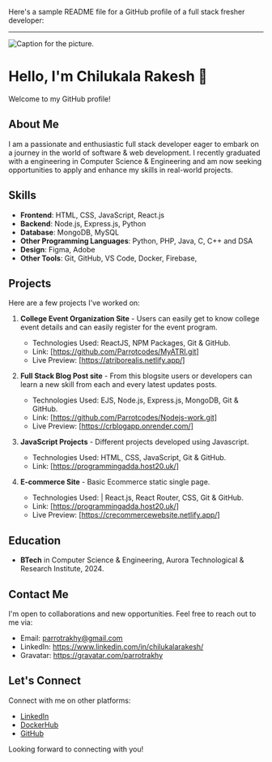 Here's a sample README file for a GitHub profile of a full stack fresher developer:

---
![Caption for the picture.](/[https://drive.google.com/file/d/1R3s9Wap8zQ-vuD5VhyzYewYkFhFy12hA/view?usp=drive_link])

# Hello, I'm Chilukala Rakesh 👋

Welcome to my GitHub profile!

## About Me

I am a passionate and enthusiastic full stack developer eager to embark on a journey in the world of software & web development. I recently graduated with a engineering in Computer Science & Engineering and am now seeking opportunities to apply and enhance my skills in real-world projects.

## Skills

- **Frontend**: HTML, CSS, JavaScript, React.js
- **Backend**: Node.js, Express.js, Python
- **Database**: MongoDB, MySQL
- **Other Programming Languages**: Python, PHP, Java, C, C++ and DSA
- **Design**: Figma, Adobe
- **Other Tools**: Git, GitHub, VS Code, Docker, Firebase, 

## Projects

Here are a few projects I've worked on:

1. **College Event Organization Site** - Users can easily get to know college event details and can easily register for the event program.
   - Technologies Used: ReactJS, NPM Packages, Git & GitHub.
   - Link: [https://github.com/Parrotcodes/MyATRI.git]
   - Live Preview: [https://atriborealis.netlify.app/] 

2. **Full Stack Blog Post site** - From this blogsite users or developers can learn a new skill from each and every latest updates posts.
   - Technologies Used: EJS, Node.js, Express.js, MongoDB, Git & GitHub.
   - Link: [https://github.com/Parrotcodes/Nodejs-work.git]
   - Live Preview: [https://crblogapp.onrender.com/] 


3. **JavaScript Projects** - Different projects developed using Javascript.
   - Technologies Used: HTML, CSS, JavaScript, Git & GitHub.
   - Link: [https://programmingadda.host20.uk/]


4. **E-commerce Site** - Basic Ecommerce static single page.
   - Technologies Used: | React.js, React Router, CSS, Git & GitHub.
   - Link: [https://programmingadda.host20.uk/]
   - Live Preview: [https://crecommercewebsite.netlify.app/]

## Education

- **BTech** in Computer Science & Engineering, Aurora Technological & Research Institute, 2024.

## Contact Me

I'm open to collaborations and new opportunities. Feel free to reach out to me via:

- Email: parrotrakhy@gmail.com
- LinkedIn: https://www.linkedin.com/in/chilukalarakesh/
- Gravatar: https://gravatar.com/parrotrakhy

## Let's Connect

Connect with me on other platforms:

- [LinkedIn](https://www.linkedin.com/in/chilukalarakesh/)
- [DockerHub](https://hub.docker.com/u/crdocker01)
- [GitHub](https://github.com/Parrotcodes)


Looking forward to connecting with you!
